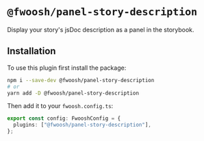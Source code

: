 # `@fwoosh/panel-story-description`

Display your story's jsDoc description as a panel in the storybook.

## Installation

To use this plugin first install the package:

```sh
npm i --save-dev @fwoosh/panel-story-description
# or
yarn add -D @fwoosh/panel-story-description
```

Then add it to your `fwoosh.config.ts`:

```ts
export const config: FwooshConfig = {
  plugins: ["@fwoosh/panel-story-description"],
};
```
